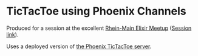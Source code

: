 # TicTacToe using Phoenix Channels
Produced for a session at the excellent [Rhein-Main Elixir Meetup](https://www.meetup.com/Elixir-Meetup-Rhein-Main) ([Session link](https://www.meetup.com/Elixir-Meetup-Rhein-Main/events/247183995/)).

Uses a deployed version of [the Phoenix TicTacToe server](https://github.com/jfornoff/tictactoe).
